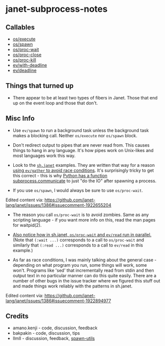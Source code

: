 # janet-subprocess-notes

## Callables

* [os/execute](doc/os_execute.md)
* [os/spawn](doc/os_spawn.md)
* [os/proc-wait](doc/os_proc-wait.md)
* [os/proc-close](doc/os_proc-close.md)
* [os/proc-kill](doc/os_proc-kill.md)
* [ev/with-deadline](doc/ev_with-deadline.md)
* [ev/deadline](doc/ev_deadline.md)

## Things that turned up

* There appear to be at least two types of fibers in Janet.  Those
  that end up on the event loop and those that don't.

## Misc Info

* Use `ev/spawn` to run a background task unless the background task
  makes a blocking call. Neither `os/execute` nor `os/spawn` block.

* Don't redirect output to pipes that are never read from. This causes
  things to hang in any language. It's how pipes work on Unix-likes
  and most languages work this way.

* Look to the
  [`sh.janet`](https://github.com/janet-lang/spork/blob/7a4eff4bfb9486a6c6079ee8bb12e6789cce4564/spork/sh.janet)
  examples. They are written that way for a reason [using `ev/gather`
  to avoid race
  conditions](https://github.com/janet-lang/spork/blob/7a4eff4bfb9486a6c6079ee8bb12e6789cce4564/spork/sh.janet#L44-L47). It's
  surprisingly tricky to get this correct - this is why [Python has a
  function
  subprocess.communicate](https://docs.python.org/3/library/subprocess.html#subprocess.Popen.communicate)
  to just "do the IO" after spawning a process.

* If you use `os/spawn`, I would always be sure to use `os/proc-wait`.

Edited content via: https://github.com/janet-lang/janet/issues/1386#issuecomment-1922655204

* The reason you call `os/proc-wait` is to avoid zombies. Same as any
  scripting language - if you want more info on this, read the man
  pages for waitpid(2).

* [Also notice how in sh.janet, `os/proc-wait` and `ev/read` run in
  parallel.](https://github.com/janet-lang/spork/blob/7a4eff4bfb9486a6c6079ee8bb12e6789cce4564/spork/sh.janet#L29-L31) (Note that `(:wait ...)` corresponds
  to a call to `os/proc-wait` and similarly that `(:read ...)`
  corresponds to a call to `ev/read` in this example.)

* As far as race conditions, I was mainly talking about the general
  case - depending on what program you run, some things will work,
  some won't. Programs like 'sed' that incrementally read from stdin
  and then output text in no particular manner can do this quite
  easily. There are a number of other bugs in the issue tracker where
  we figured this stuff out and made things work reliably with the
  patterns in sh.janet.

Edited content via: https://github.com/janet-lang/janet/issues/1386#issuecomment-1922894977

## Credits

* amano.kenji - code, discussion, feedback
* bakpakin - code, discussion, tips
* llmII - discussion, feedback, [spawn-utils](https://github.com/llmII/spawn-utils)
